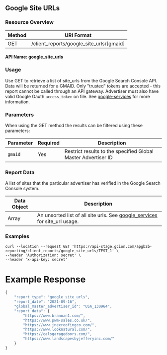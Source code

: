 ## Google Site URLs 

### Resource Overview

| Method | URI Format |
|---|---|
| GET | /client_reports/google_site_urls/[gmaid]

#### API Name: google_site_urls
### Usage
Use GET to retrieve a list of site_urls from the Google Search Console API. Data will be returned for a GMAID. Only "trusted" tokens are accepted - this report cannot be called through an API gateway. 
Advertiser must also have valid Google Oauth `access_token` on file. See [google-services](https://github.com/GannettDigital/api-docs/blob/master/source/includes/_google_services.md) for more information.

### Parameters

When using the GET method the results can be filtered using these parameters:

| Parameter | Required | Description |
|---|---|---|
|`gmaid`|Yes|Restrict results to the specified Global Master Advertiser ID|

### Report Data

A list of sites that the particular advertiser has verified in the Google Search Console system.

| Data Object | Description |
|---|---|
|Array|An unsorted list of all site urls. See [google_services](https://github.com/GannettDigital/api-docs/blob/master/source/includes/_google_services.md) for site_url usage.|

### Examples

```
curl --location --request GET 'https://api-stage.gcion.com/apgb2b-reporting/client_reports/google_site_urls/TEST_1' \
--header 'Authorization: secret' \
--header 'x-api-key: secret'
```

# Example Response
```javascript
{
    "report_type": "google_site_urls",
    "report_date": "2021-09-16",
    "global_master_advertiser_id": "USA_130964",
    "report_data": {
        "https://www.brannan1.com/",
        "https://www.pwm-sales.co.uk/",
        "https://www.inexroofingco.com/",
        "https://www.looknatural.com/",
        "https://calsgaragedoors.com/",
        "https://www.landscapesbyjefferyinc.com/"
    }
}
            